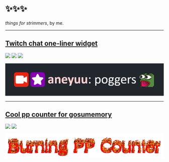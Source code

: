 # ✨✨✨

_things for strimmers_, by me.

---

## [**Twitch chat one-liner widget**](https://github.com/aneyo/one-line-chat)

[![](https://img.shields.io/badge/github-repo-lightgrey)](https://github.com/aneyo/one-line-chat) ![](https://img.shields.io/maintenance/no/2022) ![](https://img.shields.io/github/last-commit/aneyo/one-line-chat)

[![](https://raw.githubusercontent.com/aneyo/one-line-chat/main/poggers.png)](https://github.com/aneyo/one-line-chat)

---

## [**Cool pp counter for gosumemory**](https://aneyo.github.io/strimma/burning-pp/configurator)

[![](https://img.shields.io/badge/github-repo-lightgrey)](https://github.com/aneyo/strimma/tree/main/burning-pp) ![](https://img.shields.io/maintenance/yes/2023)

[![](./burning-pp/cool-logo.gif)](https://aneyo.github.io/strimma/burning-pp/configurator)

